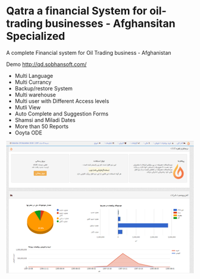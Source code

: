 # Qatra a financial System for oil-trading businesses - Afghansitan Specialized 
A complete Financial system for Oil Trading business - Afghanistan



Demo http://qd.sobhansoft.com/

* Multi Language
* Multi Currancy
* Backup/restore System
* Multi warehouse
* Multi user with Different Access levels
* Mutli View
* Auto Complete and Suggestion Forms
* Shamsi and Miladi Dates
* More than 50 Reports
* Ooyta ODE


![screenshot ](https://github.com/nasersobhan/Qatra_financial_oil-business/blob/master/screenshot.png?raw=true)
